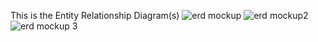 This is the Entity Relationship Diagram(s)
![erd mockup](https://cloud.githubusercontent.com/assets/15022863/11460590/a03f726c-96b4-11e5-8749-c1c0b69b11fd.png)
![erd mockup2](https://cloud.githubusercontent.com/assets/15022863/11605923/c8cdf218-9ad2-11e5-9350-66cbbe53ad1b.png)
![erd mockup 3](https://cloud.githubusercontent.com/assets/15022863/11629414/b573fd92-9cbd-11e5-8545-ff4d0f73deb7.png)
